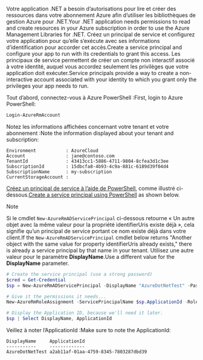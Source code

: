 <span data-ttu-id="c7ded-101">Votre application .NET a besoin d’autorisations pour lire et créer des ressources dans votre abonnement Azure afin d’utiliser les bibliothèques de gestion Azure pour .NET.</span><span class="sxs-lookup"><span data-stu-id="c7ded-101">Your .NET application needs permissions to read and create resources in your Azure subscription in order to use the Azure Management Libraries for .NET.</span></span> <span data-ttu-id="c7ded-102">Créez un principal de service et configurez votre application pour qu’elle s’exécute avec ses informations d’identification pour accorder cet accès.</span><span class="sxs-lookup"><span data-stu-id="c7ded-102">Create a service principal and configure your app to run with its credentials to grant this access.</span></span> <span data-ttu-id="c7ded-103">Les principaux de service permettent de créer un compte non interactif associé à votre identité, auquel vous accordez seulement les privilèges que votre application doit exécuter.</span><span class="sxs-lookup"><span data-stu-id="c7ded-103">Service principals provide a way to create a non-interactive account associated with your identity to which you grant only the privileges your app needs to run.</span></span>

<span data-ttu-id="c7ded-104">Tout d’abord, connectez-vous à Azure PowerShell :</span><span class="sxs-lookup"><span data-stu-id="c7ded-104">First, login to Azure PowerShell:</span></span>

```powershell
Login-AzureRmAccount
```

<span data-ttu-id="c7ded-105">Notez les informations affichées concernant votre tenant et votre abonnement :</span><span class="sxs-lookup"><span data-stu-id="c7ded-105">Note the information displayed about your tenant and subscription:</span></span>

```plaintext
Environment           : AzureCloud
Account               : jane@contoso.com
TenantId              : 43413cc1-5886-4711-9804-8cfea3d1c3ee
SubscriptionId        : 15dbcfa8-4b93-4c9a-881c-6189d39f04d4
SubscriptionName      : my-subscription
CurrentStorageAccount : 
```

<span data-ttu-id="c7ded-106">[Créez un principal de service à l’aide de PowerShell](/powershell/azure/create-azure-service-principal-azureps), comme illustré ci-dessous.</span><span class="sxs-lookup"><span data-stu-id="c7ded-106">[Create a service principal using PowerShell](/powershell/azure/create-azure-service-principal-azureps) as shown below.</span></span> 

> [!NOTE]
> <span data-ttu-id="c7ded-107">Si le cmdlet `New-AzureRmADServicePrincipal` ci-dessous retourne « Un autre objet avec la même valeur pour la propriété identifierUris existe déjà », cela signifie qu’un principal de service portant ce nom existe déjà dans votre client.</span><span class="sxs-lookup"><span data-stu-id="c7ded-107">If the `New-AzureRmADServicePrincipal` cmdlet below returns "Another object with the same value for property identifierUris already exists," there is already a service principal by that name in your tenant.</span></span> <span data-ttu-id="c7ded-108">Utilisez une autre valeur pour le paramètre **DisplayName**.</span><span class="sxs-lookup"><span data-stu-id="c7ded-108">Use a different value for the **DisplayName** parameter.</span></span> 

```powershell
# Create the service principal (use a strong password)
$cred = Get-Credential
$sp = New-AzureRmADServicePrincipal -DisplayName "AzureDotNetTest" -Password $cred.Password

# Give it the permissions it needs...
New-AzureRmRoleAssignment -ServicePrincipalName $sp.ApplicationId -RoleDefinitionName Contributor

# Display the Application ID, because we'll need it later.
$sp | Select DisplayName, ApplicationId
```

<span data-ttu-id="c7ded-109">Veillez à noter l’ApplicationId :</span><span class="sxs-lookup"><span data-stu-id="c7ded-109">Make sure to note the ApplicationId:</span></span>

```plaintext
DisplayName     ApplicationId
-----------     -------------
AzureDotNetTest a2ab11af-01aa-4759-8345-7803287dbd39
```
